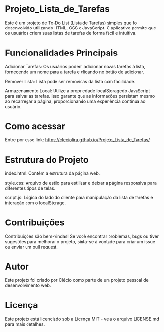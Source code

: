 # Projeto_Lista_de_Tarefas
 Este é um projeto de To-Do List (Lista de Tarefas) simples que foi desenvolvido utilizando HTML, CSS e JavaScript. O aplicativo permite que os usuários criem suas listas de tarefas de forma fácil e intuitiva.

# Funcionalidades Principais
Adicionar Tarefas: Os usuários podem adicionar novas tarefas à lista, fornecendo um nome para a tarefa e clicando no botão de adicionar.

Remover Lista: Lista pode ser removidas da lista com facilidade.

Armazenamento Local: Utilize a propriedade localStoragedo JavaScript para salvar as tarefas. Isso garante que as informações persistam mesmo ao recarregar a página, proporcionando uma experiência contínua ao usuário.

# Como acessar
Entre por esse link: https://cleciolira.github.io/Projeto_Lista_de_Tarefas/

# Estrutura do Projeto
index.html: Contém a estrutura da página web.

style.css: Arquivo de estilo para estilizar e deixar a página responsiva para diferentes tipos de telas.

script.js: Lógica do lado do cliente para manipulação da lista de tarefas e interação com o localStorage.

# Contribuições
Contribuições são bem-vindas! Se você encontrar problemas, bugs ou tiver sugestões para melhorar o projeto, sinta-se à vontade para criar um issue ou enviar um pull request.

# Autor
Este projeto foi criado por Clécio como parte de um projeto pessoal de desenvolvimento web.

# Licença
Este projeto está licenciado sob a Licença MIT - veja o arquivo LICENSE.md para mais detalhes.